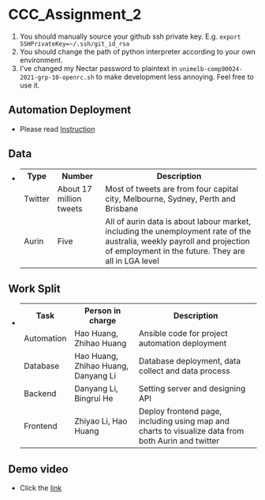 # CCC_Assignment_2

1. You should manually source your github ssh private key. E.g. `export SSHPrivateKey=~/.ssh/git_id_rsa`
2. You should change the path of python interpreter according to your own environment.
3. I've changed my Nectar password to plaintext in `unimelb-comp90024-2021-grp-10-openrc.sh` to make development less annoying. Feel free to use it.

## Automation Deployment

- Please read [Instruction](ansible/readme.md)

## Data

- <table>
    <tr>
    <th>Type</th>
    <th>Number</th>
    <th>Description</th>
    
    </tr>
    <tr>
       <td>Twitter</td>
       <td>About 17 million tweets</td>
       <td>Most of tweets are from four capital city, Melbourne, Sydney, Perth and Brisbane</td>
    </tr>

    <tr>
       <td>Aurin</td>
       <td>Five </td>
       <td>All of aurin data is about labour market, including the unemployment rate of the australia, weekly payroll and projection of employment in the future. They are all in LGA level</td>
    </tr>
  </table>

## Work Split

- <table>
    <tr>
    <th>Task</th>
    <th>Person in charge</th>
    <th>Description</th>
    
    </tr>
    <tr>
       <td>Automation</td>
       <td>Hao Huang, Zhihao Huang</td>
       <td>Ansible code for project automation deployment</td>
    </tr>
    <tr>
       <td>Database</td>
       <td>Hao Huang, Zhihao Huang, Danyang Li</td>
       <td>Database deployment, data collect and data process</td>
    </tr>
    <tr>
       <td>Backend</td>
       <td>Danyang Li, Bingrui He</td>
       <td>Setting server and designing API</td>
    </tr>
    <tr>
       <td>Frontend</td>
       <td>Zhiyao Li, Hao Huang</td>
       <td>Deploy frontend page, including using map and charts to visualize data from both Aurin and twitter</td>
    </tr>
  </table>

## Demo video

- Click the [link](https://www.youtube.com/playlist?list=PLRcFHAo7UIyVj5DyFxoYQBSXxiOZjX6hY)
